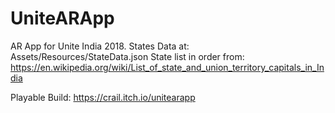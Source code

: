 # UniteARApp
AR App for Unite India 2018.
States Data at: Assets/Resources/StateData.json
State list in order from: https://en.wikipedia.org/wiki/List_of_state_and_union_territory_capitals_in_India

Playable Build: https://crail.itch.io/unitearapp
